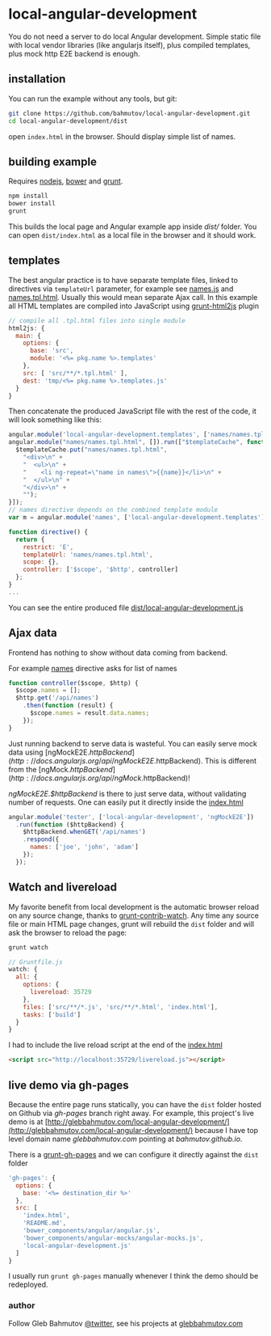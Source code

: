 # local-angular-development

You do not need a server to do local Angular development.
Simple static file with local vendor libraries (like angularjs itself),
plus compiled templates, plus mock http E2E backend is enough.

## installation

You can run the example without any tools, but git:


```sh
git clone https://github.com/bahmutov/local-angular-development.git
cd local-angular-development/dist
```

open `index.html` in the browser. Should display simple list of names.

## building example

Requires [nodejs](http://nodejs.org/), [bower](http://bower.io/) and [grunt](http://gruntjs.com/).

```sh
npm install
bower install
grunt
```

This builds the local page and Angular example app inside *dist/* folder.
You can open `dist/index.html` as a local file in the browser and it should work.

## templates

The best angular practice is to have separate template files, linked to directives
via `templateUrl` parameter, for example see [names.js](src/names/names.js)
and [names.tpl.html](src/names/names.tpl.html).
Usually this would mean separate Ajax call. In this example all HTML templates are
compiled into JavaScript using [grunt-html2js](https://github.com/karlgoldstein/grunt-html2js)
plugin

```js
// compile all .tpl.html files into single module
html2js: {
  main: {
    options: {
      base: 'src',
      module: '<%= pkg.name %>.templates'
    },
    src: [ 'src/**/*.tpl.html' ],
    dest: 'tmp/<%= pkg.name %>.templates.js'
  }
}
```

Then concatenate the produced JavaScript file with the rest of the code, it will look
something like this:

```js
angular.module('local-angular-development.templates', ['names/names.tpl.html']);
angular.module("names/names.tpl.html", []).run(["$templateCache", function($templateCache) {
  $templateCache.put("names/names.tpl.html",
    "<div>\n" +
    "  <ul>\n" +
    "    <li ng-repeat=\"name in names\">{{name}}</li>\n" +
    "  </ul>\n" +
    "</div>\n" +
    "");
}]);
// names directive depends on the combined template module
var m = angular.module('names', ['local-angular-development.templates']);

function directive() {
  return {
    restrict: 'E',
    templateUrl: 'names/names.tpl.html',
    scope: {},
    controller: ['$scope', '$http', controller]
  };
}
...
```

You can see the entire produced file
[dist/local-angular-development.js](dist/local-angular-development.js)

## Ajax data

Frontend has nothing to show without data coming from backend.

For example [names](src/names/names.js) directive asks for list of names

```js
function controller($scope, $http) {
  $scope.names = [];
  $http.get('/api/names')
    .then(function (result) {
      $scope.names = result.data.names;
    });
}
```

Just running backend to serve data is wasteful. You can easily serve mock data
using [ngMockE2E.$httpBackend](http://docs.angularjs.org/api/ngMockE2E.$httpBackend).
This is different from the [ngMock.$httpBackend](http://docs.angularjs.org/api/ngMock.$httpBackend)!

*ngMockE2E.$httpBackend* is there to just serve data, without validating
number of requests. One can easily put it directly inside the
[index.html](https://github.com/bahmutov/local-angular-development/blob/master/index.html#L19)

```js
angular.module('tester', ['local-angular-development', 'ngMockE2E'])
  .run(function ($httpBackend) {
    $httpBackend.whenGET('/api/names')
    .respond({
      names: ['joe', 'john', 'adam']
    });
  });
```

## Watch and livereload

My favorite benefit from local development is the automatic browser reload on
any source change, thanks to [grunt-contrib-watch](https://github.com/gruntjs/grunt-contrib-watch).
Any time any source file or main HTML page changes, grunt will rebuild the `dist` folder
and will ask the browser to reload the page:

```sh
grunt watch
```

```js
// Gruntfile.js
watch: {
  all: {
    options: {
      livereload: 35729
    },
    files: ['src/**/*.js', 'src/**/*.html', 'index.html'],
    tasks: ['build']
  }
}
```

I had to include the live reload script at the end of the
[index.html](https://github.com/bahmutov/local-angular-development/blob/master/index.html#L33)

```html
<script src="http://localhost:35729/livereload.js"></script>
```

## live demo via gh-pages

Because the entire page runs statically, you can have the `dist` folder hosted on Github
via *gh-pages* branch right away. For example, this project's live demo is at
[http://glebbahmutov.com/local-angular-development/](http://glebbahmutov.com/local-angular-development/)
because I have top level domain name *glebbahmutov.com* pointing at *bahmutov.github.io*.


There is a [grunt-gh-pages](https://github.com/tschaub/grunt-gh-pages)
and we can configure it directly against the `dist` folder

```js
'gh-pages': {
  options: {
    base: '<%= destination_dir %>'
  },
  src: [
    'index.html',
    'README.md',
    'bower_components/angular/angular.js',
    'bower_components/angular-mocks/angular-mocks.js',
    'local-angular-development.js'
  ]
}
```

I usually run `grunt gh-pages` manually whenever I think the demo should be
redeployed.

### author

Follow Gleb Bahmutov [@twitter](https://twitter.com/bahmutov),
see his projects at [glebbahmutov.com](http://glebbahmutov.com/)
